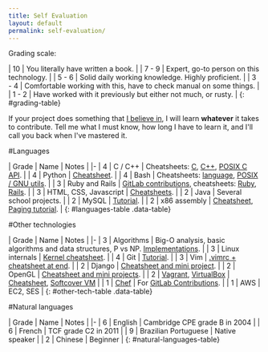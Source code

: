 ```yaml
---
title: Self Evaluation
layout: default
permalink: self-evaluation/
---
```


<ul data-toc></ul>

Grading scale:

| 10    | You literally have written a book.                                  |
| 7 - 9 | Expert, go-to person on this technology.                            |
| 5 - 6 | Solid daily working knowledge. Highly proficient.                   |
| 3 - 4 | Comfortable working with this, have to check manual on some things. |
| 1 - 2 | Have worked with it previously but either not much, or rusty.       |
{: #grading-table}

If your project does something that [I believe in](/interests), I will learn **whatever** it takes to contribute. Tell me what I must know, how long I have to learn it, and I'll call you back when I've mastered it.

#Languages

| Grade | Name | Notes |
|-
| 4 | C / C++ | Cheatsheets: [C](https://github.com/cirosantilli/cpp/blob/master/c.c), [C++](https://github.com/cirosantilli/cpp/blob/master/cpp.cpp), [POSIX C API](https://github.com/cirosantilli/linux/blob/master/posix/main.c). |
| 4 | Python | [Cheatsheet](https://github.com/cirosantilli/python-cheat). |
| 4 | Bash | Cheatsheets: [language](https://github.com/cirosantilli/bash), [POSIX / GNU utils](https://github.com/cirosantilli/linux/blob/master/utils.sh). |
| 3 | Ruby and Rails | [GitLab contributions](/contrib), cheatsheets: [Ruby](https://github.com/cirosantilli/ruby), [Rails](https://github.com/cirosantilli/rails-cheat). |
| 3 | HTML, CSS, Javascript | [Cheatsheets](https://github.com/cirosantilli/web). |
| 2 | Java | Several school projects. |
| 2 | MySQL | [Tutorial](/db/mysql). |
| 2 | x86 assembly | [Cheatsheet](https://github.com/cirosantilli/assembler/blob/master/nasm/cheat/main.asm), [Paging tutorial](/x86-paging). |
{: #languages-table .data-table}

#Other technologies

| Grade | Name | Notes |
|-
| 3 | Algorithms | Big-O analysis, basic algorithms and data structures, P vs NP. [Implementations](https://github.com/cirosantilli/algorithms). |
| 3 | Linux internals | [Kernel cheatsheet](https://github.com/cirosantilli/linux/blob/master/kernel/main.c). |
| 4 | Git | [Tutorial](/git-tutorial). |
| 3 | Vim | [.vimrc + cheatsheet at end](https://github.com/cirosantilli/dotfiles/blob/master/files/.vimrc). |
| 2 | Django | [Cheatsheet and mini project](https://github.com/cirosantilli/django-cheat). |
| 2 | OpenGL | [Cheatsheet and mini projects](https://github.com/cirosantilli/cpp/tree/master/opengl). |
| 2 | [Vagrant](http://www.vagrantup.com/), [VirtualBox](https://www.virtualbox.org/) | [Cheatsheet](https://github.com/cirosantilli/linux/tree/master/vm), [Softcover VM](https://github.com/cirosantilli/softcover_vagrant) |
| 1 | [Chef](http://www.getchef.com/chef/) | For [GitLab Contributions](/contrib). |
| 1 | AWS | EC2, SES |
{: #other-tech-table .data-table}

#Natural languages

| Grade | Name | Notes |
|-
| 6 | English | Cambridge CPE grade B in 2004 |
| 6 | French | TCF grade C2 in 2011 |
| 9 | Brazilian Portuguese | Native speaker |
| 2 | Chinese | Beginner |
{: #natural-languages-table}
